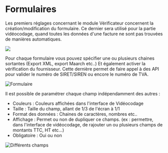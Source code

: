 # Formulaires

Les premiers réglages concernant le module Vérificateur concernent la création/modification du formulaire. Ce dernier sera utilisé pour la partie vidéocodage, quand toutes les données d'une facture ne sont pas trouvées de manières automatiques.

![](../../.gitbook/assets/2022-03-25\_11-04.png)

Pour chaque formulaire vous pouvez spécifier une ou plusieurs chaines sortantes (Export XML, export Maarch etc..) Et également activer la vérification du fournisseur. Cette dernière permet de faire appel à des API pour valider le numéro de SIRET/SIREN ou encore le numéro de TVA.&#x20;

![Formulaire](../../.gitbook/assets/2022-03-25\_11-04\_1.png)



Il est possible de paramétrer chaque champ indépendamment des autres :

* Couleurs : Couleurs affichées dans l'interface de Vidéocodage
* Taille : Taille du champ, allant de 1/3 de l'écran à 1/1
* Format des données : Chaines de caractères, nombres etc..&#x20;
* Affichage : Permet ou non de dupliquer ce champs. (ex : permettre, dans l'interface de vidéocodage, de rajouter un ou plusieurs champs de montants TTC, HT etc...)
* Obligatoire : Oui ou non

![Différents champs](../../.gitbook/assets/2022-03-25\_11-05.png)
